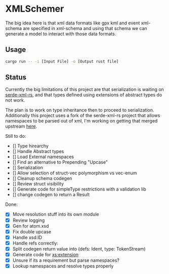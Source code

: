 # XMLSchemer

The big idea here is that xml data formats like gpx kml and event xml-schema are specified in xml-schema and using that schema we can generate a model to interact with those data formats.

## Usage

```bash
cargo run -- -i [Input File] -o [Output rust file]
```

## Status
Currently the big limitations of this project are that serialization is waiting on [serde-xml-rs](https://github.com/RReverser/serde-xml-rs/pull/36), and that types defined using extensions of abstract types do not work.

The plan is to work on type inheritance then to proceed to serialization. Additionally this project uses a fork
of the serde-xml-rs project that allows namespaces to be parsed out of xml, I'm working on getting that merged
upstream [here](https://github.com/RReverser/serde-xml-rs/pull/95).

Still to do:
- [] Type hirearchy
- [] Handle Abstract types
- [] Load External namespaces
- [] Find an alternative to Prepending "Upcase"
- [] Serialization
- [] Allow selection of struct-vec polymorphism vs vec-enum
- [] Cleanup schema codegen
- [] Review struct visibility
- [] Generate code for simpleType restrictions with a validation lib
- [] change codegen to return a Result

Done:
- [x] Move resolution stuff into its own module
- [x] Review logging
- [x] Gen for atom.xsd
- [x] Fix double upcase
- [x] Handle xsd:ID
- [x] Handle refs correctly: 
- [x] Split codegen return value into (defs: Ident, type: TokenStream)
- [x] Generate code for <xs:extension>
- [x] Unsure if its a requirement but parse namespaces?
- [x] Lookup namespaces and resolve types properly